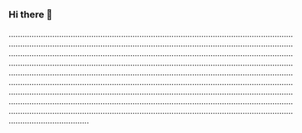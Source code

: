 ### Hi there 👋

...............................................................................................................................................................................................................................................................................................................................................................................................................................................................................................................................................................................................................................................................................................................................................................................................................................................................................................................................................................................................................................................................................................................................................................................................
